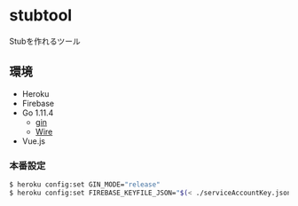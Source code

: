 stubtool
===
Stubを作れるツール

## 環境

- Heroku
- Firebase
- Go 1.11.4
    - [gin](https://github.com/gin-gonic/gin)
    - [Wire](https://github.com/google/wire)
- Vue.js

### 本番設定

```bash
$ heroku config:set GIN_MODE="release"
$ heroku config:set FIREBASE_KEYFILE_JSON="$(< ./serviceAccountKey.json)"
```
